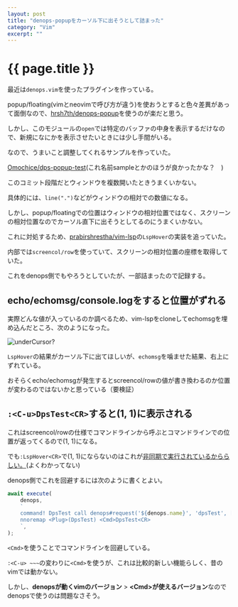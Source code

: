 ```yaml
---
layout: post
title: "denops-popupをカーソル下に出そうとして詰まった"
category: "Vim"
excerpt: ""
---
```


# {{ page.title }}

最近は`denops.vim`を使ったプラグインを作っている。

popup/floating(vimとneovimで呼び方が違う)を使おうとすると色々差異があって面倒なので、[hrsh7th/denops-popup](https://github.com/hrsh7th/denops-popup)を使うのが楽だと思う。

しかし、このモジュールの`open`では特定のバッファの中身を表示するだけなので、新規になにかを表示させたいときには少し手間がいる。

なので、うまいこと調整してくれるサンプルを作っていた。

[Omochice/dps-popup-test](https://github.com/Omochice/dps-popup-test/tree/fc981ebf53f9db8aecded0e894dea1fdd9042e76)(これ名前sampleとかのほうが良かったかな？　)

このコミット段階だとウィンドウを複数開いたときうまくいかない。

具体的には、`line(".")`などがウィンドウの相対での数値になる。

しかし、popup/floatingでの位置はウィンドウの相対位置ではなく、スクリーンの相対位置なのでカーソル直下に出そうとしてるのにうまくいかない。

これに対処するため、[prabirshrestha/vim-lsp](https://github.com/prabirshrestha/vim-lsp)の`LspHover`の実装を追っていた。

内部では`screencol/row`を使っていて、スクリーンの相対位置の座標を取得していた。

これをdenops側でもやろうとしていたが、一部詰まったので記録する。

## echo/echomsg/console.logをすると位置がずれる

実際どんな値が入っているのか調べるため、vim-lspをcloneしてechomsgを埋め込んだところ、次のようになった。

![underCursor?](https://i.gyazo.com/40d81695550c1123051851b609848971.png)

`LspHover`の結果がカーソル下に出てほしいが、`echomsg`を噛ませた結果、右上にずれている。

おそらくecho/echomsgが発生するとscreencol/rowの値が書き換わるのか位置が変わるのではないかと思っている（要検証）

## `:<C-u>DpsTest<CR>`すると(1, 1)に表示される

これはscreencol/rowの仕様でコマンドラインから呼ぶとコマンドラインでの位置が返ってくるので(1, 1)になる。

でも`:LspHover<CR>`で(1, 1)にならないのはこれが[非同期で実行されているかららしい。](https://github.com/prabirshrestha/vim-lsp/blob/7ba553effb021293c9ff5176b91e76da71797825/autoload/lsp/internal/document_hover/under_cursor.vim#L36)(よくわかってない)

denops側でこれを回避するには次のように書くとよい。

```typescript
await execute(
    denops,
    `
    command! DpsTest call denops#request('${denops.name}', 'dpsTest', [])
    nnoremap <Plug>(DpsTest) <Cmd>DpsTest<CR>
    `,
);
```

`<Cmd>`を使うことでコマンドラインを回避している。

`:<C-u> ~~~`の変わりに`<Cmd>`を使うが、これは比較的新しい機能らしく、昔のvimでは動かない。

しかし、**denopsが動くvimのバージョン** > **\<Cmd>が使えるバージョン**なのでdenopsで使うのは問題なさそう。

